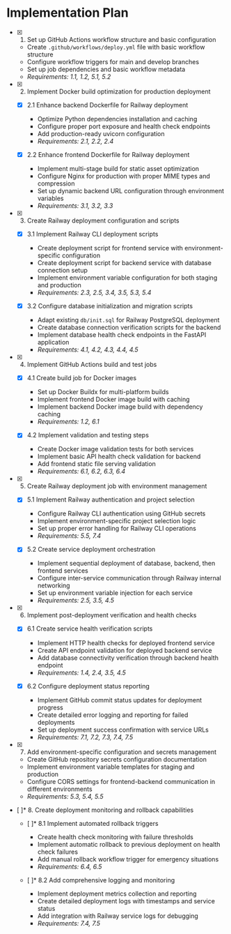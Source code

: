 # Implementation Plan

- [x] 1. Set up GitHub Actions workflow structure and basic configuration





  - Create `.github/workflows/deploy.yml` file with basic workflow structure
  - Configure workflow triggers for main and develop branches
  - Set up job dependencies and basic workflow metadata
  - _Requirements: 1.1, 1.2, 5.1, 5.2_

- [x] 2. Implement Docker build optimization for production deployment





  - [x] 2.1 Enhance backend Dockerfile for Railway deployment


    - Optimize Python dependencies installation and caching
    - Configure proper port exposure and health check endpoints
    - Add production-ready uvicorn configuration
    - _Requirements: 2.1, 2.2, 2.4_
  


  - [x] 2.2 Enhance frontend Dockerfile for Railway deployment





    - Implement multi-stage build for static asset optimization
    - Configure Nginx for production with proper MIME types and compression
    - Set up dynamic backend URL configuration through environment variables
    - _Requirements: 3.1, 3.2, 3.3_

- [x] 3. Create Railway deployment configuration and scripts





  - [x] 3.1 Implement Railway CLI deployment scripts


    - Create deployment script for frontend service with environment-specific configuration
    - Create deployment script for backend service with database connection setup
    - Implement environment variable configuration for both staging and production
    - _Requirements: 2.3, 2.5, 3.4, 3.5, 5.3, 5.4_
  
  - [x] 3.2 Configure database initialization and migration scripts


    - Adapt existing `db/init.sql` for Railway PostgreSQL deployment
    - Create database connection verification scripts for the backend
    - Implement database health check endpoints in the FastAPI application
    - _Requirements: 4.1, 4.2, 4.3, 4.4, 4.5_

- [x] 4. Implement GitHub Actions build and test jobs





  - [x] 4.1 Create build job for Docker images


    - Set up Docker Buildx for multi-platform builds
    - Implement frontend Docker image build with caching
    - Implement backend Docker image build with dependency caching
    - _Requirements: 1.2, 6.1_
  
  - [x] 4.2 Implement validation and testing steps


    - Create Docker image validation tests for both services
    - Implement basic API health check validation for backend
    - Add frontend static file serving validation
    - _Requirements: 6.1, 6.2, 6.3, 6.4_

- [x] 5. Create Railway deployment job with environment management





  - [x] 5.1 Implement Railway authentication and project selection


    - Configure Railway CLI authentication using GitHub secrets
    - Implement environment-specific project selection logic
    - Set up proper error handling for Railway CLI operations
    - _Requirements: 5.5, 7.4_
  
  - [x] 5.2 Create service deployment orchestration


    - Implement sequential deployment of database, backend, then frontend services
    - Configure inter-service communication through Railway internal networking
    - Set up environment variable injection for each service
    - _Requirements: 2.5, 3.5, 4.5_

- [x] 6. Implement post-deployment verification and health checks





  - [x] 6.1 Create service health verification scripts


    - Implement HTTP health checks for deployed frontend service
    - Create API endpoint validation for deployed backend service
    - Add database connectivity verification through backend health endpoint
    - _Requirements: 1.4, 2.4, 3.5, 4.5_
  
  - [x] 6.2 Configure deployment status reporting


    - Implement GitHub commit status updates for deployment progress
    - Create detailed error logging and reporting for failed deployments
    - Set up deployment success confirmation with service URLs
    - _Requirements: 7.1, 7.2, 7.3, 7.4, 7.5_

- [x] 7. Add environment-specific configuration and secrets management





  - Create GitHub repository secrets configuration documentation
  - Implement environment variable templates for staging and production
  - Configure CORS settings for frontend-backend communication in different environments
  - _Requirements: 5.3, 5.4, 5.5_

- [ ]* 8. Create deployment monitoring and rollback capabilities
  - [ ]* 8.1 Implement automated rollback triggers
    - Create health check monitoring with failure thresholds
    - Implement automatic rollback to previous deployment on health check failures
    - Add manual rollback workflow trigger for emergency situations
    - _Requirements: 6.4, 6.5_
  
  - [ ]* 8.2 Add comprehensive logging and monitoring
    - Implement deployment metrics collection and reporting
    - Create detailed deployment logs with timestamps and service status
    - Add integration with Railway service logs for debugging
    - _Requirements: 7.4, 7.5_